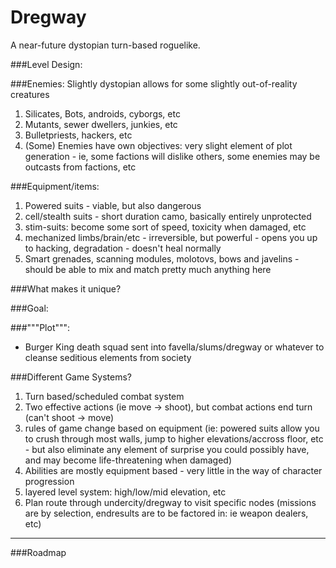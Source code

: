 # Dregway

A near-future dystopian turn-based roguelike.


###Level Design:

###Enemies:
Slightly dystopian allows for some slightly out-of-reality creatures

1. Silicates, Bots, androids, cyborgs, etc
2. Mutants, sewer dwellers, junkies, etc
3. Bulletpriests, hackers, etc
4. (Some) Enemies have own objectives: very slight element of plot generation - ie, some factions will dislike others, some enemies may be outcasts from factions, etc

###Equipment/items:
1. Powered suits - viable, but also dangerous
2. cell/stealth suits - short duration camo, basically entirely unprotected 
3. stim-suits: become some sort of speed, toxicity when damaged, etc
4. mechanized limbs/brain/etc - irreversible, but powerful - opens you up to hacking, degradation - doesn't heal normally
5. Smart grenades, scanning modules, molotovs, bows and javelins - should be able to mix and match pretty much anything here

###What makes it unique?


###Goal:


###"""Plot""":
* Burger King death squad sent into favella/slums/dregway or whatever to cleanse seditious elements from society


###Different Game Systems?
1. Turn based/scheduled combat system
2. Two effective actions (ie move -> shoot), but combat actions end turn (can't shoot -> move)
3. rules of game change based on equipment (ie: powered suits allow you to crush through most walls, jump to higher elevations/accross floor, etc - but also eliminate any element of surprise you could possibly have, and may become life-threatening when damaged)
4. Abilities are mostly equipment based - very little in the way of character progression
5. layered level system: high/low/mid elevation, etc
6. Plan route through undercity/dregway to visit specific nodes (missions are by selection, endresults are to be factored in: ie weapon dealers, etc)


---

###Roadmap
